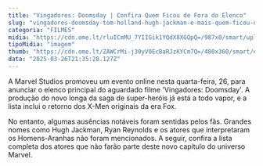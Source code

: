 ```yaml
---
title: "Vingadores: Doomsday | Confira Quem Ficou de Fora do Elenco"
slug: "vingadores-doomsday-tom-holland-hugh-jackman-e-mais-quem-ficou-de-fora"
categoria: "FILMES"
midia: "https://cdn.ome.lt/rluICmMU_7YIIGik1YQdX8XGQpQ=/987x0/smart/uploads/conteudo/fotos/quem-ficou-fora-vingadores-doomsday.png"
tipoMidia: "imagem"
thumb: "https://cdn.ome.lt/ZAWCrMi-j30yV0EcBaRJzKYCm7Q=/480x360/smart/extras/conteudos/quem-ficou-fora-vingadores-doomsday-capa.png"
data: "2025-03-26T21:35:28.127Z"
---
```


A Marvel Studios promoveu um evento online nesta quarta-feira, 26, para anunciar o elenco principal do aguardado filme 'Vingadores: Doomsday'. A produção do novo longa da saga de super-heróis já está a todo vapor, e a lista inclui o retorno dos X-Men originais da era Fox.

No entanto, algumas ausências notáveis foram sentidas pelos fãs. Grandes nomes como Hugh Jackman, Ryan Reynolds e os atores que interpretaram os Homens-Aranhas não foram mencionados. A seguir, confira a lista completa dos atores que não farão parte deste novo capítulo do universo Marvel.